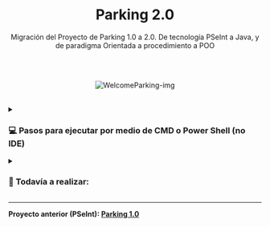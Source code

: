 <h1 align="center"> Parking 2.0</h1>

<p align="center">Migración del Proyecto de Parking 1.0 a 2.0. De tecnología PSeInt a Java, y de paradigma Orientada a procedimiento a POO</p>
  
<br>
<br>
  
<p align="center">
  <img src="https://media1.giphy.com/media/4PLVKYah7HvOoLNBQW/giphy.gif?cid=ecf05e47hgpnwfh4uciy3w4vxjatd2pbrtafy7lxwridw5xb&rid=giphy.gif&ct=g" alt="WelcomeParking-img" />
</p>

<br>
<details> 
  <summary><H3>💻 Pasos para ejecutar por medio de CMD o Power Shell (no IDE)</summary></H3>
  
  #### 1- Dentro del IDE NetBeans, presionar "Clean and Buld Project" (Shift+F11)
  ![image](https://user-images.githubusercontent.com/86338019/203802092-8e9f5cc2-faaa-41c0-9474-e208a0147a87.png)

  #### 2- En la ventana de Output, seleccionar la línea de comando como la que se ve en la imagen.
  (Es la continua a "To run this application from the command line without Ant, try:")
  ![image](https://user-images.githubusercontent.com/86338019/203802834-1194a204-abe7-47fe-9f6d-86cb7f534461.png)

  #### 3- Abrir un CMD o Power Shell, y pegar la línea copiada en el paso 2. 
  ![image](https://user-images.githubusercontent.com/86338019/203803815-817a6354-a899-4906-9c11-5ce086155b26.png)

  #### 3.1- Presionar ENTER.
  ![image](https://user-images.githubusercontent.com/86338019/203803943-f7144beb-fbee-44c6-b5dd-f081bd0c034b.png)
</details> 


<details> 
  <summary><H3>🔧 Todavía a realizar:</H3></summary>
  <H4>Primera etapa "Migración de Tecnología". ✓</H4>
  <ul>
  <li>Refactorización y Corrección de errores. ✓</li>
  </ul>

  <H4>Segunda etapa "Migración de paradigma (a POO)".</H4>
  <ul>
  <li>Aplicar mejoras.</li>
  <li>Agregar Log.</li>
  </ul>
  
  <p align="center">
  <img src="https://media3.giphy.com/media/26wkt1Bw1lKWNxZOE/giphy.gif?cid=790b761194b1ac0d87be24034b03b9b6af0242dd4a0ccfea&rid=giphy.gif&ct=g" alt="End-img" />
</p>
</details> 
 
---
<b>Proyecto anterior (PSeInt): <a href="https://github.com/Nico-Segovia/ProjectParking" target="_blank">**Parking 1.0**</a></b>


